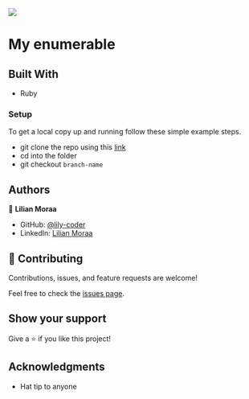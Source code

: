 ![](https://img.shields.io/badge/Microverse-blueviolet)

# My enumerable

> 
## Built With

- Ruby

### Setup
To get a local copy up and running follow these simple example steps.

- git clone the repo using this [link](https://github.com/lily-coder/my-enumerable.git)
- cd into the folder
- git checkout `branch-name`
## Authors

👤 **Lilian Moraa**

- GitHub: [@lily-coder](https://github.com/lily-coder/)
- LinkedIn: [Lilian Moraa](https://www.linkedin.com/in/lilian-moraa-99950b1b8/)

## 🤝 Contributing

Contributions, issues, and feature requests are welcome!

Feel free to check the [issues page](https://github.com/lily-coder/my-enumerable/issues).

## Show your support

Give a ⭐️ if you like this project!

## Acknowledgments

- Hat tip to anyone 